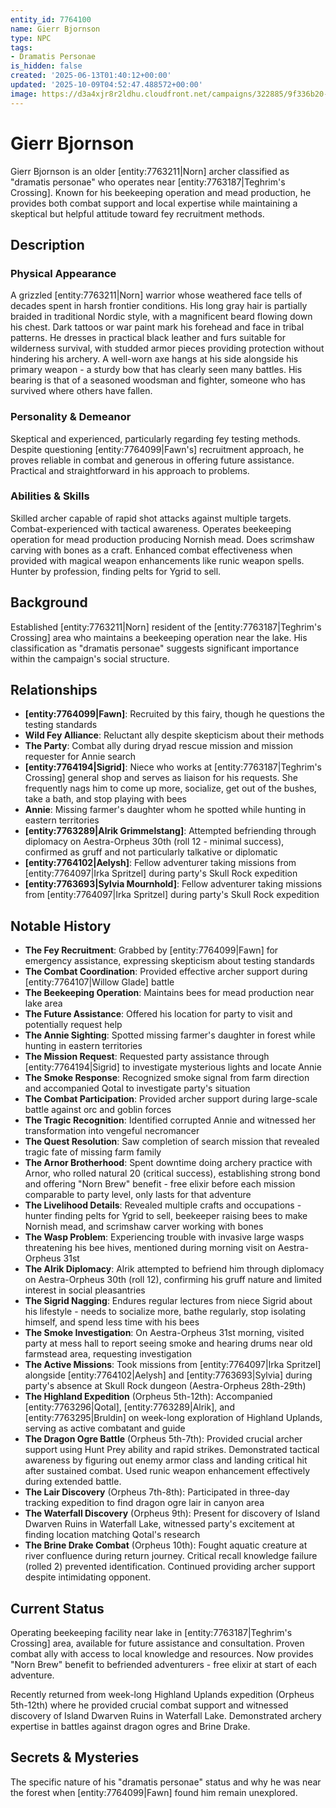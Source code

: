 ```yaml
---
entity_id: 7764100
name: Gierr Bjornson
type: NPC
tags:
- Dramatis Personae
is_hidden: false
created: '2025-06-13T01:40:12+00:00'
updated: '2025-10-09T04:52:47.488572+00:00'
image: https://d3a4xjr8r2ldhu.cloudfront.net/campaigns/322885/9f336b20-26d1-4e2b-8384-538c3327c1ca.jpg
---
```


# Gierr Bjornson

Gierr Bjornson is an older [entity:7763211|Norn] archer classified as "dramatis personae" who operates near [entity:7763187|Teghrim's Crossing]. Known for his beekeeping operation and mead production, he provides both combat support and local expertise while maintaining a skeptical but helpful attitude toward fey recruitment methods.

## Description

### Physical Appearance

A grizzled [entity:7763211|Norn] warrior whose weathered face tells of decades spent in harsh frontier conditions. His long gray hair is partially braided in traditional Nordic style, with a magnificent beard flowing down his chest. Dark tattoos or war paint mark his forehead and face in tribal patterns. He dresses in practical black leather and furs suitable for wilderness survival, with studded armor pieces providing protection without hindering his archery. A well-worn axe hangs at his side alongside his primary weapon - a sturdy bow that has clearly seen many battles. His bearing is that of a seasoned woodsman and fighter, someone who has survived where others have fallen.

### Personality & Demeanor

Skeptical and experienced, particularly regarding fey testing methods. Despite questioning [entity:7764099|Fawn's] recruitment approach, he proves reliable in combat and generous in offering future assistance. Practical and straightforward in his approach to problems.

### Abilities & Skills

Skilled archer capable of rapid shot attacks against multiple targets. Combat-experienced with tactical awareness. Operates beekeeping operation for mead production producing Nornish mead. Does scrimshaw carving with bones as a craft. Enhanced combat effectiveness when provided with magical weapon enhancements like runic weapon spells. Hunter by profession, finding pelts for Ygrid to sell.

## Background

Established [entity:7763211|Norn] resident of the [entity:7763187|Teghrim's Crossing] area who maintains a beekeeping operation near the lake. His classification as "dramatis personae" suggests significant importance within the campaign's social structure.

## Relationships

- **[entity:7764099|Fawn]**: Recruited by this fairy, though he questions the testing standards
- **Wild Fey Alliance**: Reluctant ally despite skepticism about their methods
- **The Party**: Combat ally during dryad rescue mission and mission requester for Annie search
- **[entity:7764194|Sigrid]**: Niece who works at [entity:7763187|Teghrim's Crossing] general shop and serves as liaison for his requests. She frequently nags him to come up more, socialize, get out of the bushes, take a bath, and stop playing with bees
- **Annie**: Missing farmer's daughter whom he spotted while hunting in eastern territories
- **[entity:7763289|Alrik Grimmelstang]**: Attempted befriending through diplomacy on Aestra-Orpheus 30th (roll 12 - minimal success), confirmed as gruff and not particularly talkative or diplomatic
- **[entity:7764102|Aelysh]**: Fellow adventurer taking missions from [entity:7764097|Irka Spritzel] during party's Skull Rock expedition
- **[entity:7763693|Sylvia Mournhold]**: Fellow adventurer taking missions from [entity:7764097|Irka Spritzel] during party's Skull Rock expedition

## Notable History

- **The Fey Recruitment**: Grabbed by [entity:7764099|Fawn] for emergency assistance, expressing skepticism about testing standards
- **The Combat Coordination**: Provided effective archer support during [entity:7764107|Willow Glade] battle
- **The Beekeeping Operation**: Maintains bees for mead production near lake area
- **The Future Assistance**: Offered his location for party to visit and potentially request help
- **The Annie Sighting**: Spotted missing farmer's daughter in forest while hunting in eastern territories
- **The Mission Request**: Requested party assistance through [entity:7764194|Sigrid] to investigate mysterious lights and locate Annie
- **The Smoke Response**: Recognized smoke signal from farm direction and accompanied Qotal to investigate party's situation
- **The Combat Participation**: Provided archer support during large-scale battle against orc and goblin forces
- **The Tragic Recognition**: Identified corrupted Annie and witnessed her transformation into vengeful necromancer
- **The Quest Resolution**: Saw completion of search mission that revealed tragic fate of missing farm family
- **The Arnor Brotherhood**: Spent downtime doing archery practice with Arnor, who rolled natural 20 (critical success), establishing strong bond and offering "Norn Brew" benefit - free elixir before each mission comparable to party level, only lasts for that adventure
- **The Livelihood Details**: Revealed multiple crafts and occupations - hunter finding pelts for Ygrid to sell, beekeeper raising bees to make Nornish mead, and scrimshaw carver working with bones
- **The Wasp Problem**: Experiencing trouble with invasive large wasps threatening his bee hives, mentioned during morning visit on Aestra-Orpheus 31st
- **The Alrik Diplomacy**: Alrik attempted to befriend him through diplomacy on Aestra-Orpheus 30th (roll 12), confirming his gruff nature and limited interest in social pleasantries
- **The Sigrid Nagging**: Endures regular lectures from niece Sigrid about his lifestyle - needs to socialize more, bathe regularly, stop isolating himself, and spend less time with his bees
- **The Smoke Investigation**: On Aestra-Orpheus 31st morning, visited party at mess hall to report seeing smoke and hearing drums near old farmstead area, requesting investigation
- **The Active Missions**: Took missions from [entity:7764097|Irka Spritzel] alongside [entity:7764102|Aelysh] and [entity:7763693|Sylvia] during party's absence at Skull Rock dungeon (Aestra-Orpheus 28th-29th)
- **The Highland Expedition** (Orpheus 5th-12th): Accompanied [entity:7763296|Qotal], [entity:7763289|Alrik], and [entity:7763295|Bruldin] on week-long exploration of Highland Uplands, serving as active combatant and guide
- **The Dragon Ogre Battle** (Orpheus 5th-7th): Provided crucial archer support using Hunt Prey ability and rapid strikes. Demonstrated tactical awareness by figuring out enemy armor class and landing critical hit after sustained combat. Used runic weapon enhancement effectively during extended battle.
- **The Lair Discovery** (Orpheus 7th-8th): Participated in three-day tracking expedition to find dragon ogre lair in canyon area
- **The Waterfall Discovery** (Orpheus 9th): Present for discovery of Island Dwarven Ruins in Waterfall Lake, witnessed party's excitement at finding location matching Qotal's research
- **The Brine Drake Combat** (Orpheus 10th): Fought aquatic creature at river confluence during return journey. Critical recall knowledge failure (rolled 2) prevented identification. Continued providing archer support despite intimidating opponent.

## Current Status

Operating beekeeping facility near lake in [entity:7763187|Teghrim's Crossing] area, available for future assistance and consultation. Proven combat ally with access to local knowledge and resources. Now provides "Norn Brew" benefit to befriended adventurers - free elixir at start of each adventure.

Recently returned from week-long Highland Uplands expedition (Orpheus 5th-12th) where he provided crucial combat support and witnessed discovery of Island Dwarven Ruins in Waterfall Lake. Demonstrated archery expertise in battles against dragon ogres and Brine Drake.

## Secrets & Mysteries

The specific nature of his "dramatis personae" status and why he was near the forest when [entity:7764099|Fawn] found him remain unexplored.